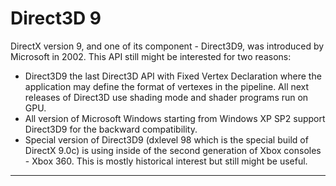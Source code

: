 # Direct3D 9

DirectX version 9, and one of its component - Direct3D9, was introduced by Microsoft in 2002. This API still might be interested for two reasons:

* Direct3D9 the last Direct3D API with Fixed Vertex Declaration where the application may define the format of vertexes in the pipeline. All next releases of Direct3D use shading mode and shader programs run on GPU.
* All version of Microsoft Windows starting from Windows XP SP2 support Direct3D9 for the backward compatibility.
* Special version of Direct3D9 (dxlevel 98 which is the special build of DirectX 9.0c) is using inside of the second generation of Xbox consoles - Xbox 360. This is mostly historical interest but still might be useful.

---
